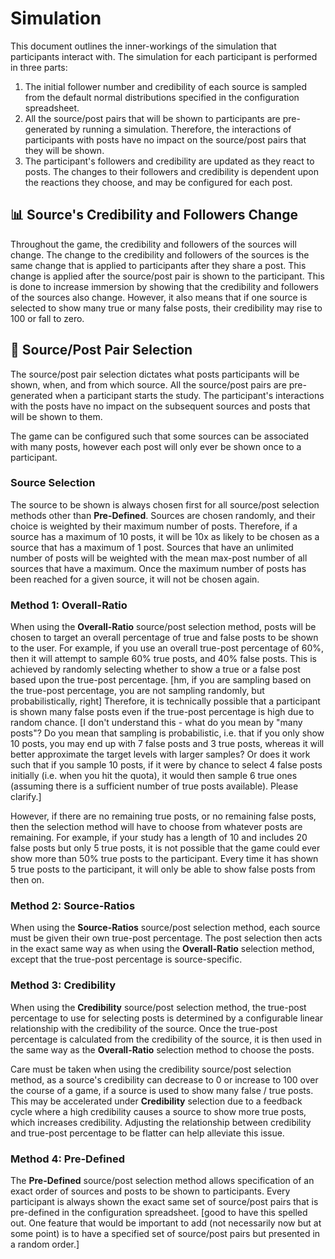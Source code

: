 # Simulation
This document outlines the inner-workings of the simulation
that participants interact with. The simulation for each
participant is performed in three parts:

1) The initial follower number and credibility of each source is
   sampled from the default normal distributions specified
   in the configuration spreadsheet.
2) All the source/post pairs that will be shown to participants
   are pre-generated by running a simulation. Therefore, the
   interactions of participants with posts have no impact on
   the source/post pairs that they will be shown.
3) The participant's followers and credibility are updated as
   they react to posts. The changes to their followers and
   credibility is dependent upon the reactions they choose,
   and may be configured for each post.

## 📊 Source's Credibility and Followers Change
Throughout the game, the credibility and followers of the
sources will change. The change to the credibility and
followers of the sources is the same change that is
applied to participants after they share a post. This
change is applied after the source/post pair is shown to
the participant. This is done to increase immersion by
showing that the credibility and followers of the sources
also change. However, it also means that if one source
is selected to show many true or many false posts, their
credibility may rise to 100 or fall to zero.

## 🧮 Source/Post Pair Selection
The source/post pair selection dictates what posts participants
will be shown, when, and from which source. All the source/post pairs
are pre-generated when a participant starts the study. The participant's
interactions with the posts have no impact on the subsequent
sources and posts that will be shown to them.

The game can be configured such that some sources can be associated with 
many posts, however each post will only ever be shown once to a participant.

### Source Selection
The source to be shown is always chosen first for all
source/post selection methods other than **Pre-Defined**.
Sources are chosen randomly, and their choice is weighted
by their maximum number of posts. Therefore, if a source
has a maximum of 10 posts, it will be 10x as likely to be
chosen as a source that has a maximum of 1 post. Sources
that have an unlimited number of posts will be weighted with
the mean max-post number of all sources that have a maximum. 
Once the maximum number of posts has been reached for a given
source, it will not be chosen again.


### Method 1: Overall-Ratio
When using the **Overall-Ratio** source/post selection method,
posts will be chosen to target an overall percentage of true 
and false posts to be shown to the user. For example,
if you use an overall true-post percentage of 60%, then it
will attempt to sample 60% true posts, and 40% false posts.
This is achieved by randomly selecting whether to show a true
or a false post based upon the true-post percentage. [hm, if you are sampling based on the true-post percentage, you are not sampling randomly, but probabilistically, right] Therefore, it is technically possible that a participant 
is shown many false posts even if the true-post percentage is 
high due to random chance. [I don't understand this - what do you mean by "many posts"? Do you mean that sampling is probabilistic, i.e. that if you only show 10 posts, you may end up with 7 false posts and 3 true posts, whereas it will better approximate the target levels with larger samples? Or does it work such that if you sample 10 posts, if it were by chance to select 4 false posts initially (i.e. when you hit the quota), it would then sample 6 true ones (assuming there is a sufficient number of true posts available). Please clarify.]

However, if there are no remaining true posts, or no remaining
false posts, then the selection method will have to choose
from whatever posts are remaining. For example, if your study
has a length of 10 and includes 20 false posts but only
5 true posts, it is not possible that the game could ever
show more than 50% true posts to the participant. Every time
it has shown 5 true posts to the participant, it will only
be able to show false posts from then on.

### Method 2: Source-Ratios
When using the **Source-Ratios** source/post selection method,
each source must be given their own true-post percentage. The
post selection then acts in the exact same way as when using
the **Overall-Ratio** selection method, except that the true-post 
percentage is source-specific.

### Method 3: Credibility
When using the **Credibility** source/post selection method,
the true-post percentage to use for selecting posts is
determined by a configurable linear relationship with
the credibility of the source. Once the true-post percentage
is calculated from the credibility of the source, it is then
used in the same way as the **Overall-Ratio** selection method
to choose the posts.

Care must be taken when using the credibility source/post
selection method, as a source's credibility can decrease to 0 
or increase to 100 over the course of a game, if a source is 
used to show many false / true posts. This may be accelerated 
under **Credibility** selection due to a feedback cycle where 
a high credibility causes a source to show more true
posts, which increases credibility. Adjusting the relationship 
between credibility and true-post percentage to be flatter can
help alleviate this issue.

### Method 4: Pre-Defined
The **Pre-Defined** source/post selection method allows
specification of an exact order of sources and posts to
be shown to participants. Every participant is always
shown the exact same set of source/post pairs that is
pre-defined in the configuration spreadsheet. [good to have this spelled out. One feature that would be important to add (not necessarily now but at some point) is to have a specified set of source/post pairs but presented in a random order.]
